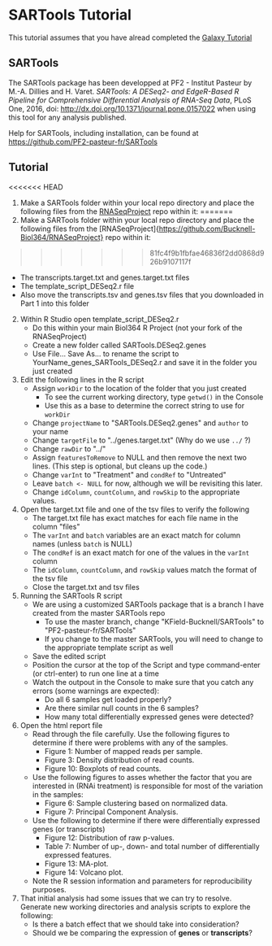 # SARTools Tutorial

This tutorial assumes that you have alread completed the [Galaxy Tutorial](1-Galaxy.md)

## SARTools

The SARTools package has been developped at PF2 - Institut Pasteur by M.-A. Dillies and H. Varet. *SARTools: A DESeq2- and EdgeR-Based R Pipeline for Comprehensive Differential Analysis of RNA-Seq Data*, PLoS One, 2016, doi: http://dx.doi.org/10.1371/journal.pone.0157022 when using this tool for any analysis published.

Help for SARTools, including installation, can be found at https://github.com/PF2-pasteur-fr/SARTools

## Tutorial

<<<<<<< HEAD
1. Make a SARTools folder within your local repo directory and place the following files from the [RNASeqProject](https://github.com/Bucknell-Biol364/RNASeqProject) repo within it:
=======
1. Make a SARTools folder within your local repo directory and place the following files from the [RNASeqProject]{https://github.com/Bucknell-Biol364/RNASeqProject} repo within it:
>>>>>>> 81fc4f9b1fbfae46836f2dd0868d926b9107117f
   - The transcripts.target.txt and genes.target.txt files
   - The template_script_DESeq2.r file
   - Also move the transcripts.tsv and genes.tsv files that you downloaded in Part 1 into this folder
2. Within R Studio open template_script_DESeq2.r
   - Do this within your main Biol364 R Project (not your fork of the RNASeqProject)
   - Create a new folder called SARTools.DESeq2.genes
   - Use File... Save As... to rename the script to YourName_genes_SARTools_DESeq2.r and save it in the folder you just created
3. Edit the following lines in the R script
   - Assign `workDir` to the location of the folder that you just created
     - To see the current working directory, type `getwd()` in the Console
     - Use this as a base to determine the correct string to use for `workDir`
   - Change `projectName` to "SARTools.DESeq2.genes" and `author` to your name
   - Change `targetFile` to "../genes.target.txt" (Why do we use `../` ?)
   - Change `rawDir` to "../"
   - Assign `featuresToRemove` to NULL and then remove the next two lines. (This step is optional, but cleans up the code.)
   - Change `varInt` to "Treatment" and `condRef` to "Untreated"
   - Leave `batch <- NULL` for now, although we will be revisiting this later.
   - Change `idColumn`, `countColumn`, and `rowSkip` to the appropriate values.
4. Open the target.txt file and one of the tsv files to verify the following
   - The target.txt file has exact matches for each file name in the column "files"
   - The `varInt` and `batch` variables are an exact match for column names (unless `batch` is NULL)
   - The `condRef` is an exact match for one of the values in the `varInt` column
   - The `idColumn`, `countColumn`, and `rowSkip` values match the format of the tsv file
   - Close the target.txt and tsv files
5. Running the SARTools R script
    - We are using a customized SARTools package that is a branch I have created from the master SARTools repo
       - To use the master branch, change "KField-Bucknell/SARTools" to "PF2-pasteur-fr/SARTools"
       - If you change to the master SARTools, you will need to change to the appropriate template script as well
   - Save the edited script
   - Position the cursor at the top of the Script and type command-enter (or ctrl-enter) to run one line at a time
   - Watch the outpout in the Console to make sure that you catch any errors (some warnings are expected):
     - Do all 6 samples get loaded properly?
     - Are there similar null counts in the 6 samples?
     - How many total differentially expressed genes were detected?
6. Open the html report file
   - Read through the file carefully. Use the following figures to determine if there were problems with any of the samples.
     - Figure 1: Number of mapped reads per sample.
     - Figure 3: Density distribution of read counts.
     - Figure 10: Boxplots of read counts.
   - Use the following figures to asses whether the factor that you are interested in (RNAi treatment) is responsible for most of the variation in the samples:
     - Figure 6: Sample clustering based on normalized data.
     - Figure 7: Principal Component Analysis.
   - Use the following to determine if there were differentially expressed genes (or transcripts)
     - Figure 12: Distribution of raw p-values.
     - Table 7: Number of up-, down- and total number of differentially expressed features.
     - Figure 13: MA-plot.
     - Figure 14: Volcano plot.
   - Note the R session information and parameters for reproducibility purposes.
7. That initial analysis had some issues that we can try to resolve. Generate new working directories and analysis scripts to explore the following:
   - Is there a batch effect that we should take into consideration?
   - Should we be comparing the expression of **genes** or **transcripts**?
